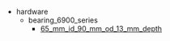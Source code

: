 * hardware
  * bearing_6900_series
    * [65_mm_id_90_mm_od_13_mm_depth](hardware/bearing_6900_series/65_mm_id_90_mm_od_13_mm_depth)

